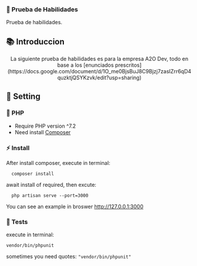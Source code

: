 ### :scroll: Prueba de Habilidades

Prueba de habilidades.

## :books: Introduccion

<p align="center">
La siguiente prueba de habilidades es para la empresa A2O Dev, todo en base a los [enunciados prescritos](https://docs.google.com/document/d/1O_me0BjsBuJ8C9Bjzj7zasIZrr6qD4quzktjQSYKzvk/edit?usp=sharing)
</p>


## :runner: Setting

### :elephant: PHP

* Require PHP version ^7.2
* Need install [Composer](https://getcomposer.org/)

### :zap: Install

After install composer, execute in terminal:

```
  composer install
```
await install of required, then excute:
```
  php artisan serve --port=3000
```
You can see an example in broswer http://127.0.0.1:3000

### :wrench: Tests
execute in terminal:
```
vendor/bin/phpunit
```
sometimes you need quotes: `"vendor/bin/phpunit"`